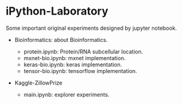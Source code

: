 # iPython-Laboratory

Some important original experiments designed by jupyter notebook.

+ Bioinformatics: about Bioinformatics.
  + protein.ipynb: Protein/RNA subcellular location.
  + mxnet-bio.ipynb: mxnet implementation.
  + keras-bio.ipynb: keras implementation.
  + tensor-bio.ipynb: tensorflow implementation.

+ Kaggle-ZillowPrize
  + main.ipynb: explorer experiments.
